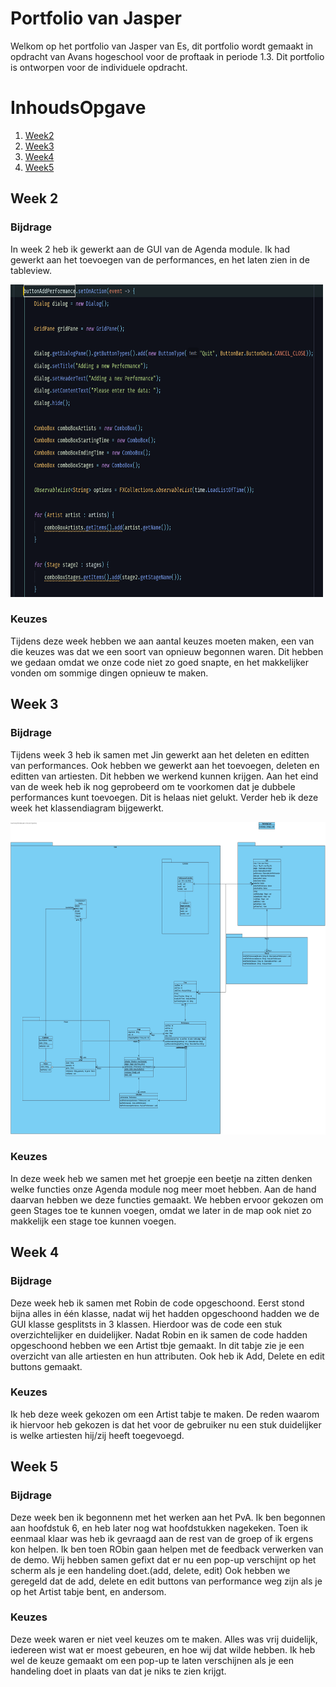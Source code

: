 

# Portfolio van Jasper
Welkom op het portfolio van Jasper van Es, dit portfolio wordt gemaakt in opdracht van Avans hogeschool voor de proftaak in periode 1.3. Dit portfolio is ontworpen voor de individuele opdracht.

# InhoudsOpgave
1. [Week2](#Week-2)
2. [Week3](#Week-3)
3. [Week4](#Week-4)
4. [Week5](#Week-5)

## Week 2
### Bijdrage
In week 2 heb ik gewerkt aan de GUI van de Agenda module. Ik had gewerkt aan het toevoegen van de performances, en het laten zien in de tableview.

<img src="https://github.com/Jaspervanes-github/Proftaak-P1.3-B2/blob/master/portfolio's/resources/Jasper/deel1_addPerformance.png" width="500" height="500">

### Keuzes
Tijdens deze week hebben we aan aantal keuzes moeten maken, een van die keuzes was dat we een soort van opnieuw begonnen waren. Dit hebben we gedaan omdat we onze code niet zo goed snapte, en het makkelijker vonden om sommige dingen opnieuw te maken.
## Week 3
### Bijdrage
Tijdens week 3 heb ik samen met Jin gewerkt aan het deleten en editten van performances. Ook hebben we gewerkt aan het toevoegen, deleten en editten van artiesten. Dit hebben we werkend kunnen krijgen. Aan het eind van de week heb ik nog geprobeerd om te voorkomen dat je dubbele performances kunt toevoegen. Dit is helaas niet gelukt. Verder heb ik deze week het klassendiagram bijgewerkt.

<img src="https://github.com/Jaspervanes-github/Proftaak-P1.3-B2/blob/master/portfolio's/resources/Jasper/Demo_code_Proftaak_p3_B2.jpg" width="1000" height="500">

### Keuzes
In deze week heb we samen met het groepje een beetje na zitten denken welke functies onze Agenda module nog meer moet hebben. Aan de hand daarvan hebben we deze functies gemaakt. We hebben ervoor gekozen om geen Stages toe te kunnen voegen, omdat we later in de map ook niet zo makkelijk een stage toe kunnen voegen.
## Week 4
### Bijdrage
Deze week heb ik samen met Robin de code opgeschoond. Eerst stond bijna alles in één klasse, nadat wij het hadden opgeschoond hadden we de GUI klasse gesplitsts in 3 klassen. Hierdoor was de code een stuk overzichtelijker en duidelijker. Nadat Robin en ik samen de code hadden opgeschoond hebben we een Artist tbje gemaakt. In dit tabje zie je een overzicht van alle artiesten en hun attributen. Ook heb ik Add, Delete en edit buttons gemaakt. 

### Keuzes
Ik heb deze week gekozen om een Artist tabje te maken. De reden waarom ik hiervoor heb gekozen is dat het voor de gebruiker nu een stuk duidelijker is welke artiesten hij/zij heeft toegevoegd.

## Week 5
### Bijdrage
Deze week ben ik begonnenn met het werken aan het PvA. Ik ben begonnen aan hoofdstuk 6, en heb later nog wat hoofdstukken nagekeken. Toen ik eenmaal klaar was heb ik gevraagd aan de rest van de groep of ik ergens kon helpen. Ik ben toen RObin gaan helpen met de feedback verwerken van de demo. Wij hebben samen gefixt dat er nu een pop-up verschijnt op het scherm als je een handeling doet.(add, delete, edit) Ook hebben we geregeld dat de add, delete en edit buttons van performance weg zijn als je op het Artist tabje bent, en andersom. 

### Keuzes
Deze week waren er niet veel keuzes om te maken. Alles was vrij duidelijk, iedereen wist wat er moest gebeuren, en hoe wij dat wilde hebben. Ik heb wel de keuze gemaakt om een pop-up te laten verschijnen als je een handeling doet in plaats van dat je niks te zien krijgt.

